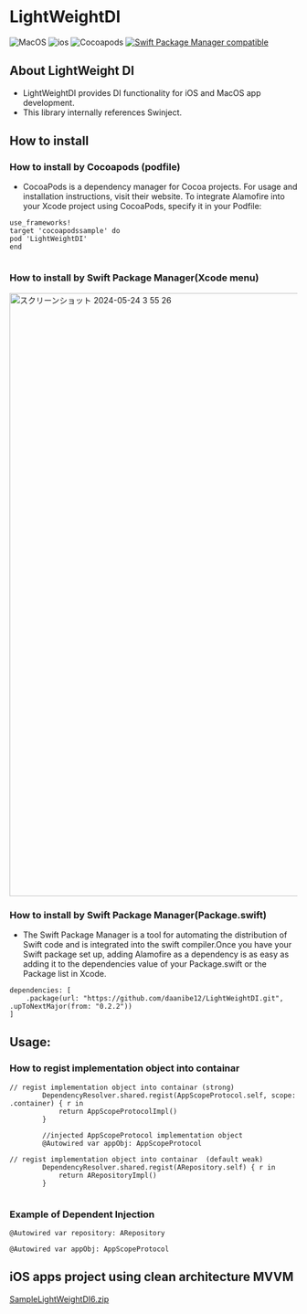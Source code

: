 
# LightWeightDI
![MacOS](https://img.shields.io/badge/MacOS-13+-green)
![ios](https://img.shields.io/badge/ios-16+-red)
![Cocoapods](https://img.shields.io/badge/Cocoapods-0.2.2-blue)
[![Swift Package Manager compatible](https://img.shields.io/badge/Swift%20Package%20Manager-compatible-brightgreen.svg)](https://github.com/apple/swift-package-manager)

## About LightWeight DI
- LightWeightDI provides DI functionality for iOS and MacOS app development.
- This library internally references Swinject.
## How to install

### How to install by Cocoapods (podfile)
- CocoaPods is a dependency manager for Cocoa projects. For usage and installation instructions, visit their website. To integrate Alamofire into your Xcode project using CocoaPods, specify it in your Podfile:
```
use_frameworks!
target 'cocoapodssample' do
pod 'LightWeightDI'
end


```

### How to install by Swift Package Manager(Xcode menu)
<img width="1056" alt="スクリーンショット 2024-05-24 3 55 26" src="https://github.com/daanibe12/LightWeightDI/assets/170229202/fd7934fe-4a1d-4f9c-bd4f-fbce51641509">


### How to install by Swift Package Manager(Package.swift)
- The Swift Package Manager is a tool for automating the distribution of Swift code and is integrated into the swift compiler.Once you have your Swift package set up, adding Alamofire as a dependency is as easy as adding it to the dependencies value of your Package.swift or the Package list in Xcode.

```
dependencies: [
    .package(url: "https://github.com/daanibe12/LightWeightDI.git", .upToNextMajor(from: "0.2.2"))
]
```

## Usage:
### How to regist implementation object into containar
```
// regist implementation object into containar (strong)
        DependencyResolver.shared.regist(AppScopeProtocol.self, scope: .container) { r in
            return AppScopeProtocolImpl()
        }

        //injected AppScopeProtocol implementation object
        @Autowired var appObj: AppScopeProtocol

// regist implementation object into containar  (default weak)
        DependencyResolver.shared.regist(ARepository.self) { r in
            return ARepositoryImpl()
        }


```

### Example of Dependent Injection
  
`@Autowired var repository: ARepository`

`@Autowired var appObj: AppScopeProtocol`


## iOS apps project using clean architecture MVVM

[SampleLightWeightDI6.zip](https://github.com/user-attachments/files/15747107/SampleLightWeightDI6.zip)
